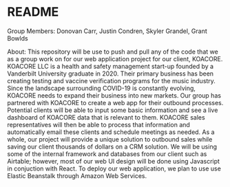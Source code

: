 # README

Group Members: Donovan Carr, Justin Condren, Skyler Grandel, Grant Bowlds

About: This repository will be use to push and pull any of the code that we as a group work on for our web application project for our client, KOACORE. KOACORE LLC is a health and safety management start-up founded by a Vanderbilt University graduate in 2020. Their primary business has been creating testing and vaccine verification programs for the music industry. Since the landscape surrounding COVID-19 is constantly evolving, KOACORE needs to expand their business into new markets. Our group has partnered with KOACORE to create a web app for their outbound processes. Potential clients will be able to input some basic information and see a live dashboard of KOACORE data that is relevant to them. KOACORE sales representatives will then be able to process that information and automatically email these clients and schedule meetings as needed. As a whole, our project will provide a unique solution to outbound sales while saving our client thousands of dollars on a CRM solution. We will be using some of the internal framework and databases from our client such as Airtable; however, most of our web UI design will be done using Javascript in conjuction with React. To deploy our web application, we plan to use use Elastic Beanstalk through Amazon Web Services.

